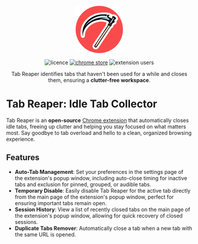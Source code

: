 <p align="center">
  <img src="public/icons/icon-active-128.png" />
</p>
<p align="center">
  <img src="https://img.shields.io/github/license/vladbulyukhin/tab-reaper" alt="licence" />
  <a href="https://chrome.google.com/webstore/detail/tab-reaper-idle-tab-colle/lpdcbkckljbnkjbajmjhehdilncjjgii"><img src="https://img.shields.io/chrome-web-store/v/lpdcbkckljbnkjbajmjhehdilncjjgii" alt="chrome store" /></a>
  <img src="https://img.shields.io/chrome-web-store/users/lpdcbkckljbnkjbajmjhehdilncjjgii" alt="extension users" />
</p>
<p align="center">
    Tab Reaper identifies tabs that haven't been used for a while and closes them, ensuring a <strong>clutter-free workspace</strong>.
</p>

# Tab Reaper: Idle Tab Collector

Tab Reaper is an <strong>open-source</strong> [Chrome extension](https://chrome.google.com/webstore/detail/tab-reaper-idle-tab-colle/lpdcbkckljbnkjbajmjhehdilncjjgii) that automatically closes idle tabs, freeing up clutter and
helping you stay focused on what matters most. Say goodbye to tab overload and hello to a clean,
organized browsing experience.

## Features

- **Auto-Tab Management**: Set your preferences in the settings page of the extension's popup window, including auto-close timing for inactive tabs and exclusion for pinned, grouped, or audible tabs.
- **Temporary Disable**: Easily disable Tab Reaper for the active tab directly from the main page of the extension's popup window, perfect for ensuring important tabs remain open.
- **Session History**: View a list of recently closed tabs on the main page of the extension's popup window, allowing for quick recovery of closed sessions.
- **Duplicate Tabs Remover**: Automatically close a tab when a new tab with the same URL is opened.

